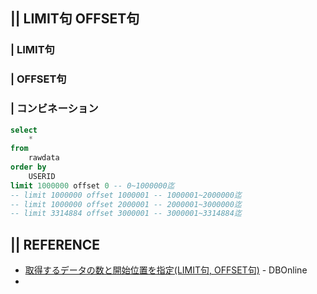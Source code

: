 ## || LIMIT句 OFFSET句
### | LIMIT句



### | OFFSET句



### | コンビネーション

```sql
select 
    * 
from 
    rawdata
order by 
    USERID
limit 1000000 offset 0 -- 0~1000000迄
-- limit 1000000 offset 1000001 -- 1000001~2000000迄
-- limit 1000000 offset 2000001 -- 2000001~3000000迄
-- limit 3314884 offset 3000001 -- 3000001~3314884迄
```

## || REFERENCE
+ [取得するデータの数と開始位置を指定(LIMIT句, OFFSET句)](https://www.dbonline.jp/sqlite/select/index10.html) - DBOnline
+ 
